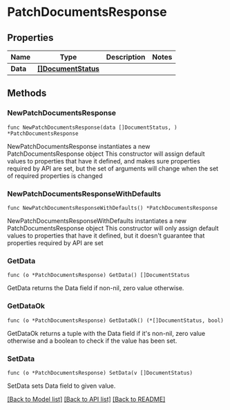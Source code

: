 # PatchDocumentsResponse

## Properties

Name | Type | Description | Notes
------------ | ------------- | ------------- | -------------
**Data** | [**[]DocumentStatus**](DocumentStatus.md) |  | 

## Methods

### NewPatchDocumentsResponse

`func NewPatchDocumentsResponse(data []DocumentStatus, ) *PatchDocumentsResponse`

NewPatchDocumentsResponse instantiates a new PatchDocumentsResponse object
This constructor will assign default values to properties that have it defined,
and makes sure properties required by API are set, but the set of arguments
will change when the set of required properties is changed

### NewPatchDocumentsResponseWithDefaults

`func NewPatchDocumentsResponseWithDefaults() *PatchDocumentsResponse`

NewPatchDocumentsResponseWithDefaults instantiates a new PatchDocumentsResponse object
This constructor will only assign default values to properties that have it defined,
but it doesn't guarantee that properties required by API are set

### GetData

`func (o *PatchDocumentsResponse) GetData() []DocumentStatus`

GetData returns the Data field if non-nil, zero value otherwise.

### GetDataOk

`func (o *PatchDocumentsResponse) GetDataOk() (*[]DocumentStatus, bool)`

GetDataOk returns a tuple with the Data field if it's non-nil, zero value otherwise
and a boolean to check if the value has been set.

### SetData

`func (o *PatchDocumentsResponse) SetData(v []DocumentStatus)`

SetData sets Data field to given value.



[[Back to Model list]](../README.md#documentation-for-models) [[Back to API list]](../README.md#documentation-for-api-endpoints) [[Back to README]](../README.md)


